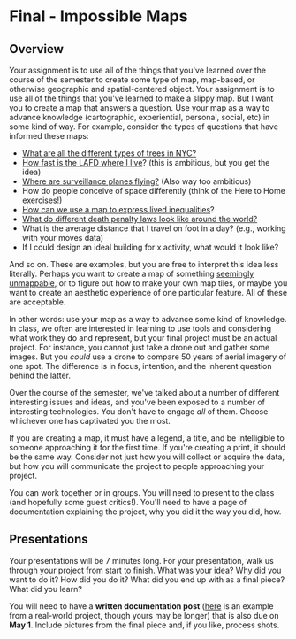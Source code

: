 # Final - Impossible Maps

## Overview

Your assignment is to use all of the things that you've learned over the course of the semester to create some type of map, map-based, or otherwise geographic and spatial-centered object. Your assignment is to use all of the things that you've learned to make a slippy map. But I want you to create a map that answers a question. Use your map as a way to advance knowledge (cartographic, experiential, personal, social, etc) in some kind of way. For example, consider the types of questions that have informed these maps: 

- [What are all the different types of trees in NYC?](http://jillhubley.com/project/nyctrees/)
- [How fast is the LAFD where I live](http://graphics.latimes.com/how-fast-is-lafd/#11/34.1686/-118.5013)? (this is ambitious, but you get the idea)
- [Where are surveillance planes flying?](https://www.buzzfeed.com/peteraldhous/spies-in-the-skies?utm_term=.psp5aaemn#.lllxbb5MO) (Also way too ambitious)
- How do people conceive of space differently (think of the Here to Home exercises!)
- [How can we use a map to express lived inequalities](https://makingmaps.files.wordpress.com/2008/02/bunge_runovermap.jpg)?
- [What do different death penalty laws look like around the world?](http://lmj.io/projects/mapping/assignment-3/)  
- What is the average distance that I travel on foot in a day? (e.g., working with your moves data)
- If I could design an ideal building for x activity, what would it look like? 

And so on. These are examples, but you are free to interpret this idea less literally. Perhaps you want to create a map of something [seemingly unmappable](https://www.washingtonpost.com/news/wonk/wp/2015/06/07/maps-what-your-city-smells-like/?utm_term=.ac06331cc1eb), or to figure out how to make your own map tiles, or maybe you want to create an aesthetic experience of one particular feature. All of these are acceptable. 

In other words: use your map as a way to advance some kind of knowledge. In class, we often are interested in learning to use tools and considering what work they do and represent, but your final project must be an actual project. For instance, you cannot just take a drone out and gather some images. But you *could* use a drone to compare 50 years of aerial imagery of one spot. The difference is in focus, intention, and the inherent question behind the latter. 

Over the course of the semester, we've talked about a number of different interesting issues and ideas, and you've been exposed to a number of interesting technologies. You don't have to engage *all* of them.  Choose whichever one has captivated you the most.

If you are creating a map, it must have a legend, a title, and be intelligible to someone approaching it for the first time. If you're creating a print, it should be the same way. Consider not just how you will collect or acquire the data, but how you will communicate the project to people approaching your project. 

You can work together or in groups. You will need to present to the class (and hopefully some guest critics!). You'll need to have a page of documentation explaining the project, why you did it the way you did, how. 

## Presentations

Your presentations will be 7 minutes long.  For your presentation, walk us through your project from start to finish. What was your idea? Why did you want to do it? How did you do it? What did you end up with as a final piece? What did you learn? 

You will need to have a **written documentation post** ([here](http://jillhubley.com/blog/nyctrees) is an example from a real-world project, though yours may be longer) that is also due on **May 1**. Include pictures from the final piece and, if you like, process shots. 

